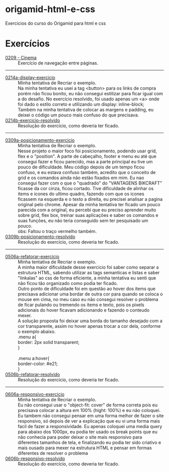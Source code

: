 # origamid-html-e-css

Exercicios do curso do Origamid para html e css

 <h1>Exercícios</h1>
 <dl>
      <dt><a href="https://matheusoliveiraul.github.io/origamid-html-e-css/0209-exercicio-cinema/index.html" target="_blank">0209 - Cinema</a></dt>
      <dd>Exercício de navegação entre páginas.</dd>
      <hr>
      <dt><a href="https://matheusoliveiraul.github.io/origamid-html-e-css/0214a-display-exercicio/index.html" target="_blank">0214a-display-exercicio</a></dt>
      <dd>Minha tentativa de Recriar o exemplo.</dd>
      <dd>Na minha tentativa eu usei a tag &lt;button&gt; para os links de compra porém não ficou bonito, eu não consegui estilizar para ficar igual com a do desafio. No exercício resolvido, foi usado apenas um &lt;a&gt; onde foi dado o estilo correto e utilizando um display: inline-block;</dd>
      <dd>Também na minha tentativa de colocar as margens e padding, eu deixei o código um pouco mais confuso do que precisava.</dd>
      <dt><a href="https://matheusoliveiraul.github.io/origamid-html-e-css/0214b-exercicio-resolvido/index.html" target="_blank">0214b-exercicio-resolvido</a></dt>
      <dd>Resolução do exercício, como deveria ter ficado.</dd>
      <hr>
      <dt><a href="https://matheusoliveiraul.github.io/origamid-html-e-css/0309a-posicionamento-exercicio/index.html" target="_blank">0309a-posicionamento-exercicio</a></dt>
      <dd>Minha tentativa de Recriar o exemplo.</dd>
      <dd>
            Nesse projeto o maior foco foi posicionamento, podendo usar grid, flex e o "position". A parte de cabeçalho, footer e menu eu até que consegui fazer e ficou parecido, mas a parte principal eu tive um pouco de dificuldade. Meu código depois de um tempo ficou confuso, e eu estava confuso também, acredito que o conceito de grid e os comandos ainda não estão fixados em mim. Eu nao consegui fazer com o que o "quadrado" do "VANTAGENS BIKCRAFT" ficasse da cor cinza, ficou cortado. Tive dificuldade de alinhar os items e icones do ultimo quadro, fazendo com que os icones ficassem na esquerda e o texto a direita, eu precisei analisar a pagina original pelo chrome. Apesar da minha tentativa ter ficado um pouco parecida com a original, eu percebi que eu preciso aprender muito sobre grid, flex box, treinar suas aplicações e saber os comandos e suas funções, eu não teria conseguido sem ter pesquisado um pouco.
      </dd>
      <dd>obs: Faltou o traço vermelho também.</dd>
      <dt><a href="https://matheusoliveiraul.github.io/origamid-html-e-css/0309b-posicionamento-resolvido/index.html" target="_blank">0309b-posicionamento-resolvido</a></dt>
      <dd>Resolução do exercício, como deveria ter ficado.</dd>
      <hr>
      <dt><a href="https://matheusoliveiraul.github.io/origamid-html-e-css/0506a-refatorar-exercicio/index.html" target="_blank">0506a-refatorar-exercicio</a></dt>
      <dd>Minha tentativa de Recriar o exemplo.</dd>
      <dd>
            A minha maior dificuldade desse exercicio foi saber como separar a estrutura HTML, sabendo utilizar as tags semanticas e listas e saber "linkalas" ao css de forma eficiente, a minha tentativa eu senti que não ficou tão organizado como podia ter ficado.
      </dd>
      <dd>Outro ponto de dificuldade foi em questão ao hover dos items que precisava adicionar uma bordar de outra cor para quando se coloca o mouse em cima, no meu caso eu não consegui resolver o problema de ficar pulando ou tremendo os items e texto, pois os pixels adicionais do hover ficavam adicionando e fazendo o conteudo mexer. <br>
      A solução proposta foi deixar uma borda do tamanho desejado com a cor transparente, assim no hover apenas trocar a cor dela, conforme o exemplo abaixo.</dd>
      <dd>
            .menu a{<br>
                  border: 2px solid transparent;<br>
            }<br>
<br>
            .menu a:hover{<br>
                  border-color: #e21;<br>
            }
      </dd>
      <dt><a href="https://matheusoliveiraul.github.io/origamid-html-e-css/0506b-refatorar-resolvido/index.html" target="_blank">0506b-refatorar-resolvido</a></dt>
      <dd>Resolução do exercício, como deveria ter ficado.</dd>
      <hr>
      <dt><a href="https://matheusoliveiraul.github.io/origamid-html-e-css/0606a-responsivo-exercicio/index.html" target="_blank">0606a-responsivo-exercicio</a></dt>
      <dd>Minha tentativa de Recriar o exemplo.</dd>
      <dd>
            Eu não consegui usar o "object-fit: cover" de forma correta pois eu precisava colocar a altura em 100% (hight: 100%) e eu não coloquei.
      </dd>
      <dd>Eu tambem não consegui pensar em uma forma melhor de fazer o site responsivo, só depois de ver a explicação que eu vi uma forma mais facil de fazer a responsividade. Eu apenas coloquei uma media query para abaixo dos 1000px, eu podia ter usado os break points que eu não conhecia para poder deixar o site mais responsivo para diferentes tamanhos de tela, e finalizando eu podia ter sido criativo e mais ousado para mexer na estrutura HTML e pensar em formas diferentes de resolver o problema</dd>
      <dt><a href="https://matheusoliveiraul.github.io/origamid-html-e-css/0606b-responsivo-resolvido/index.html" target="_blank">0606b-responsivo-resolvido</a></dt>
      <dd>Resolução do exercício, como deveria ter ficado.</dd>
</dl>
